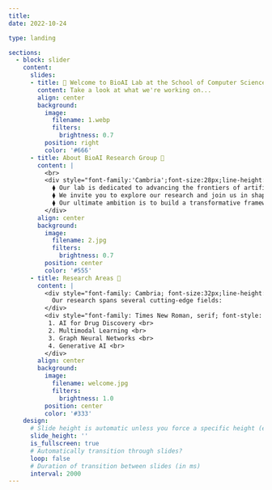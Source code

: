 ```yaml
---
title: 
date: 2022-10-24

type: landing

sections:
  - block: slider
    content:
      slides:
      - title: 👋 Welcome to BioAI Lab at the School of Computer Science, Xiangtan University!
        content: Take a look at what we're working on...
        align: center
        background:
          image:
            filename: 1.webp
            filters:
              brightness: 0.7
          position: right
          color: '#666'
      - title: About BioAI Research Group 🧬
        content: |
          <br>
          <div style="font-family:'Cambria';font-size:28px;line-height:1.8;color:white; width: 70%; margin: 0 auto; text-align: left;">
            ⧫ Our lab is dedicated to advancing the frontiers of artificial intelligence, multimodal large models, and intelligent drug discovery. <br>  
            ⧫ We invite you to explore our research and join us in shaping the future of AI-driven healthcare!  <br>
            ⧫ Our ultimate ambition is to build a transformative framework for end-to-end intelligent drug discovery, leveraging cutting-edge AI technologies to design and optimize therapeutic molecules. <br>
          </div>
        align: center
        background:
          image:
            filename: 2.jpg
            filters:
              brightness: 0.7
          position: center
          color: '#555'
      - title: Research Areas 🔬
        content: |
          <div style="font-family: Cambria; font-size:32px;line-height:1.8;color:white; width: 70%; margin: 0 auto; text-align: center;">
            Our research spans several cutting-edge fields:
          </div>
          <div style="font-family: Times New Roman, serif; font-style: italic; font-size:32px;line-height:1.8;color:white; width: 70%; margin: 0 auto; text-align: center;">
           1. AI for Drug Discovery <br>
           2. Multimodal Learning <br>
           3. Graph Neural Networks <br>
           4. Generative AI <br>
          </div>
        align: center
        background:
          image:
            filename: welcome.jpg
            filters:
              brightness: 1.0
          position: center
          color: '#333'
    design:
      # Slide height is automatic unless you force a specific height (e.g. '400px')
      slide_height: ''
      is_fullscreen: true
      # Automatically transition through slides?
      loop: false
      # Duration of transition between slides (in ms)
      interval: 2000
---
```

